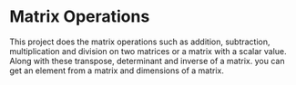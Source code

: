 # Matrix Operations
  This project does the matrix operations such as addition, subtraction, multiplication and division on two matrices or a matrix with a scalar value. Along with these transpose, determinant and inverse of a matrix. you can get an element from a matrix and dimensions of a matrix. 
